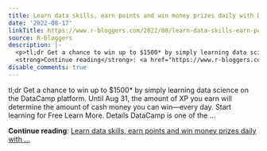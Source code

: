 ```yaml
---
title: Learn data skills, earn points and win money prizes daily with Datacamp!
date: '2022-08-17'
linkTitle: https://www.r-bloggers.com/2022/08/learn-data-skills-earn-points-and-win-money-prizes-daily-with-datacamp/
source: R-bloggers
description: |-
  <p>tl;dr Get a chance to win up to $1500* by simply learning data science on the DataCamp platform. Until Aug 31, the amount of XP you earn will determine the amount of cash money you can win—every day. Start learning for Free Learn More. Details DataCamp is one of the ...</p>
  <strong>Continue reading</strong>: <a href="https://www.r-bloggers.com/2022/08/learn-data-skills-earn-points-and-win-money-prizes-daily-with-datacamp/">Learn data skills, earn points and win money prizes daily with ...
disable_comments: true
---
```

<p>tl;dr Get a chance to win up to $1500* by simply learning data science on the DataCamp platform. Until Aug 31, the amount of XP you earn will determine the amount of cash money you can win—every day. Start learning for Free Learn More. Details DataCamp is one of the ...</p>
<strong>Continue reading</strong>: <a href="https://www.r-bloggers.com/2022/08/learn-data-skills-earn-points-and-win-money-prizes-daily-with-datacamp/">Learn data skills, earn points and win money prizes daily with ...